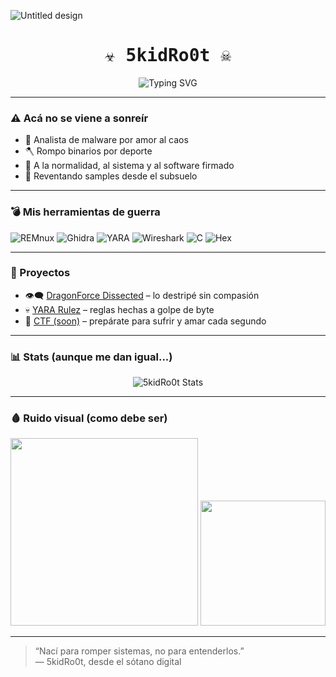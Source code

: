 ![Untitled design](https://github.com/user-attachments/assets/abc3fe7f-bce1-4ac8-b9b9-e20518fd06eb)


<h1 align="center" style="font-family: monospace;">
  ☣️ 5kidRo0t ☠️  
</h1>

<p align="center">
  <img src="https://readme-typing-svg.herokuapp.com?font=Fira+Code&size=24&duration=2000&pause=1000&color=F70000&center=true&vCenter=true&width=500&lines=Malware+no+es+crimen...;es+arte+digital+de+la+oscuridad.;La+red+arde+y+yo+con+ella." alt="Typing SVG" />
</p>

---

### ⚠️ Acá no se viene a sonreír

- 🧠 Analista de malware por amor al caos  
- 🪓 Rompo binarios por deporte  
- 🖕 A la normalidad, al sistema y al software firmado  
- 💾 Reventando samples desde el subsuelo

---

### 💣 Mis herramientas de guerra

![REMnux](https://img.shields.io/badge/REMnux-2D2D2D?style=flat&logo=gnu-bash&logoColor=white)
![Ghidra](https://img.shields.io/badge/Ghidra-red?style=flat&logo=ghidra)
![YARA](https://img.shields.io/badge/YARA-darkred?style=flat&logo=data)
![Wireshark](https://img.shields.io/badge/Sniffing-grey?style=flat&logo=wireshark)
![C](https://img.shields.io/badge/C%2FC%2B%2B-004482?style=flat&logo=c)
![Hex](https://img.shields.io/badge/Hex%20Editor-black?style=flat)

---

### 🚷 Proyectos

- 👁️‍🗨️ [DragonForce Dissected](https://github.com/5kidro0t/DragonForce-analysis) – lo destripé sin compasión  
- 💀 [YARA Rulez](https://github.com/5kidro0t/YARA-rules) – reglas hechas a golpe de byte  
- 🧠 [CTF (soon)](https://github.com/5kidro0t/punk-ctf) – prepárate para sufrir y amar cada segundo  

---

### 📊 Stats (aunque me dan igual...)

<p align="center">
  <img src="https://github-readme-stats.vercel.app/api?username=5kidro0t&show_icons=true&theme=tokyonight&hide_border=true" alt="5kidRo0t Stats" />
</p>

---

### 🩸 Ruido visual (como debe ser)

<p align="center">
  <img src="https://media.giphy.com/media/iicDrNGWxHmDrIni6j/giphy.gif" width="300" />
  <img src="https://media.giphy.com/media/6nuiJjOOQBBn2/giphy.gif" width="200" />
</p>

---

> “Nací para romper sistemas, no para entenderlos.”  
> — 5kidRo0t, desde el sótano digital
